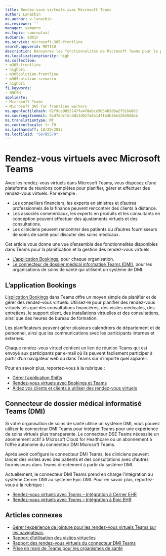 ```yaml
---
title: Rendez-vous virtuels avec Microsoft Teams
author: LanaChin
ms.author: v-lanachin
ms.reviewer: ''
manager: samanro
ms.topic: conceptual
audience: admin
ms.service: microsoft-365-frontline
search.appverid: MET150
description: Découvrez les fonctionnalités de Microsoft Teams pour la planification et la gestion des rendez-vous virtuels.
ms.localizationpriority: high
ms.collection:
- m365-frontline
- highpri
- m365solution-frontline
- m365solution-scenario
- highpri
f1.keywords:
- NOCSH
appliesto:
- Microsoft Teams
- Microsoft 365 for frontline workers
ms.openlocfilehash: 02f9ce9055747fa4f8abce5054b500a2f516e083
ms.sourcegitcommit: 0ad7edcfdcdd11d02fa8a14ffe4b36e120d92deb
ms.translationtype: MT
ms.contentlocale: fr-FR
ms.lasthandoff: 10/29/2022
ms.locfileid: "68785570"
---
```

# <a name="virtual-appointments-with-microsoft-teams"></a>Rendez-vous virtuels avec Microsoft Teams

Avec les rendez-vous virtuels dans Microsoft Teams, vous disposez d’une plateforme de réunions complètes pour planifier, gérer et effectuer des rendez-vous virtuels. Par exemple :

- Les conseillers financiers, les experts en sinistres et d’autres professionnels de la finance peuvent rencontrer des clients à distance.
- Les associés commerciaux, les experts en produits et les consultants en conception peuvent effectuer des ajustements virtuels et des consultations.
- Les cliniciens peuvent rencontrer des patients ou d’autres fournisseurs de soins de santé pour discuter des soins médicaux.

Cet article vous donne une vue d’ensemble des fonctionnalités disponibles dans Teams pour la planification et la gestion des rendez-vous virtuels.

- [L’application Bookings](#the-bookings-app), pour chaque organisation.
- [Le connecteur de dossier médical informatisé Teams (DMI)](#teams-electronic-health-record-ehr-connector), pour les organisations de soins de santé qui utilisent un système de DMI.

## <a name="the-bookings-app"></a>L’application Bookings

L’[aplication Bookings](https://support.microsoft.com/office/what-is-bookings-42d4e852-8e99-4d8f-9b70-d7fc93973cb5) dans Teams offre un moyen simple de planifier et de gérer des rendez-vous virtuels. Utilisez-le pour planifier des rendez-vous virtuels tels que des consultations financières, des visites médicales, des entretiens, le support client, des installations virtuelles et des consultations, ainsi que des heures de bureau de formation.

Les planificateurs peuvent gérer plusieurs calendriers de département et de personnel, ainsi que les communications avec les participants internes et externes.

Chaque rendez-vous virtuel contient un lien de réunion Teams qui est envoyé aux participants par e-mail où ils peuvent facilement participer à partir d’un navigateur web ou dans Teams sur n’importe quel appareil.

Pour en savoir plus, reportez-vous à la rubrique :

- [Gérer l’application Shifts](/microsoftteams/bookings-app-admin?bc=/microsoft-365/frontline/breadcrumb/toc.json&toc=/microsoft-365/frontline/toc.json)
- [Rendez-vous virtuels avec Bookings et Teams](bookings-virtual-visits.md)
- [Aidez vos clients et clients à utiliser des rendez-vous virtuels](virtual-appointments-toolkit.md)

## <a name="teams-electronic-health-record-ehr-connector"></a>Connecteur de dossier médical informatisé Teams (DMI)

Si votre organisation de soins de santé utilise un système DMI, vous pouvez utiliser le connecteur DMI Teams pour intégrer Teams pour une expérience de soins virtuels plus transparente. Le connecteur DSE Teams nécessite un abonnement actif à Microsoft Cloud for Healthcare ou un abonnement à l’offre autonome du connecteur DMI Microsoft Teams.

Après avoir configuré le connecteur DMI Teams, les cliniciens peuvent lancer des visites avec des patients et des consultations avec d’autres fournisseurs dans Teams directement à partir du système DMI.

Actuellement, le connecteur DMI Teams prend en charge l’intégration au système Cerner DMI au système Epic DMI. Pour en savoir plus, reportez-vous à la rubrique :

- [Rendez-vous virtuels avec Teams – Intégration à Cerner EHR](ehr-admin-cerner.md)
- [Rendez-vous virtuels avec Teams – Intégration à Epic EHR](ehr-admin-epic.md)

## <a name="related-articles"></a>Articles connexes

- [Gérer l’expérience de jointure pour les rendez-vous virtuels Teams sur les navigateurs](browser-join.md)
- [Rapport d’utilisation des visites virtuelles](virtual-visits-usage-report.md)
- [Rapport des rendez-vous virtuels du connecteur DMI Teams](ehr-connector-report.md)
- [Prise en main de Teams pour les organismes de santé](teams-in-hc.md)